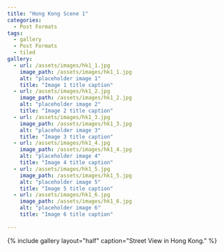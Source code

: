 ```yaml
---
title: "Hong Kong Scene 1"
categories:
  - Post Formats
tags:
  - gallery
  - Post Formats
  - tiled
gallery:
  - url: /assets/images/hk1_1.jpg
    image_path: /assets/images/hk1_1.jpg
    alt: "placeholder image 1"
    title: "Image 1 title caption"
  - url: /assets/images/hk1_2.jpg
    image_path: /assets/images/hk1_2.jpg
    alt: "placeholder image 2"
    title: "Image 2 title caption"
  - url: /assets/images/hk1_3.jpg
    image_path: /assets/images/hk1_3.jpg
    alt: "placeholder image 3"
    title: "Image 3 title caption"
  - url: /assets/images/hk1_4.jpg
    image_path: /assets/images/hk1_4.jpg
    alt: "placeholder image 4"
    title: "Image 4 title caption"
  - url: /assets/images/hk1_5.jpg
    image_path: /assets/images/hk1_5.jpg
    alt: "placeholder image 5"
    title: "Image 5 title caption"
  - url: /assets/images/hk1_6.jpg
    image_path: /assets/images/hk1_6.jpg
    alt: "placeholder image 6"
    title: "Image 6 title caption"
  
---
```



{% include gallery layout="half" caption="Street View in Hong Kong." %}


